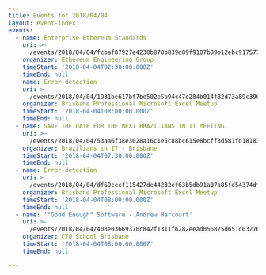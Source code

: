 ```yaml
---
title: Events for 2018/04/04
layout: event-index
events:
  - name: Enterprise Ethereum Standards
    uri: >-
      /events/2018/04/04/fcbaf07927e4230b870b839d89f9107b09b12ebc917577dd67ecd6660cb63020
    organizer: Ethereum Engineering Group
    timeStart: '2018-04-04T02:30:00.000Z'
    timeEnd: null
  - name: Error-detection
    uri: >-
      /events/2018/04/04/1931be617bf7be502e5b94c47e284b014f82d73a89c3961ff2ffe8084a493190
    organizer: Brisbane Professional Microsoft Excel Meetup
    timeStart: '2018-04-04T08:00:00.000Z'
    timeEnd: null
  - name: SAVE THE DATE FOR THE NEXT BRAZILIANS IN IT MEETING.
    uri: >-
      /events/2018/04/04/53aa6f38e3028a16c1e5c88bc615e8bcff3d581fd18183cc97a3ce7ff4a82a6e
    organizer: Brazilians in IT - Brisbane
    timeStart: '2018-04-04T07:30:00.000Z'
    timeEnd: null
  - name: Error-detection
    uri: >-
      /events/2018/04/04/df69cecf115427de44232ef63b5db91a07a85fd54374dfe6b6232f26eb0f5f27
    organizer: Brisbane Professional Microsoft Excel Meetup
    timeStart: '2018-04-04T08:00:00.000Z'
    timeEnd: null
  - name: '"Good Enough" Software - Andrew Harcourt'
    uri: >-
      /events/2018/04/04/408e03669370c842f1311f6282eead056825d651c03276d1e3d96247cc7164b1
    organizer: CTO School Brisbane
    timeStart: '2018-04-04T08:00:00.000Z'
    timeEnd: null

---
```

